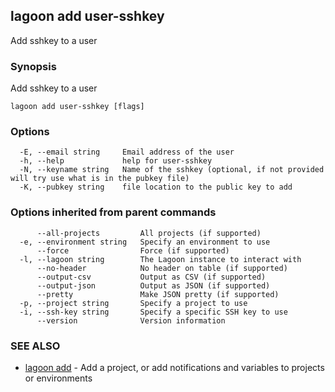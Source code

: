 ## lagoon add user-sshkey

Add sshkey to a user

### Synopsis

Add sshkey to a user

```
lagoon add user-sshkey [flags]
```

### Options

```
  -E, --email string     Email address of the user
  -h, --help             help for user-sshkey
  -N, --keyname string   Name of the sshkey (optional, if not provided will try use what is in the pubkey file)
  -K, --pubkey string    file location to the public key to add
```

### Options inherited from parent commands

```
      --all-projects         All projects (if supported)
  -e, --environment string   Specify an environment to use
      --force                Force (if supported)
  -l, --lagoon string        The Lagoon instance to interact with
      --no-header            No header on table (if supported)
      --output-csv           Output as CSV (if supported)
      --output-json          Output as JSON (if supported)
      --pretty               Make JSON pretty (if supported)
  -p, --project string       Specify a project to use
  -i, --ssh-key string       Specify a specific SSH key to use
      --version              Version information
```

### SEE ALSO

* [lagoon add](lagoon_add.md)	 - Add a project, or add notifications and variables to projects or environments

